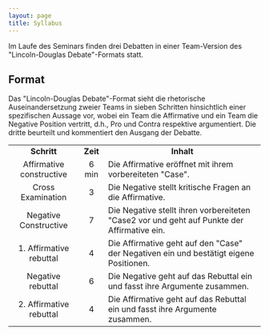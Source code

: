 ```yaml
---
layout: page
title: Syllabus
---
```


Im Laufe des Seminars finden drei Debatten in einer Team-Version des "Lincoln-Douglas Debate"-Formats statt.

## Format

Das "Lincoln-Douglas Debate"-Format sieht die rhetorische Auseinandersetzung zweier Teams in sieben Schritten hinsichtlich einer spezifischen Aussage vor, wobei ein Team die Affirmative und ein Team die Negative Position vertritt, d.h., Pro und Contra respektive argumentiert. Die dritte beurteilt und kommentiert den Ausgang der Debatte. 

<table cellspacing="0" cellpadding="0">
<tr>
  <td style="text-align:center"><b>Schritt</b></td>
  <td style="text-align:center"><b>Zeit</b></td>
  <td style="text-align:center"><b>Inhalt</b></td>
</tr>
<tr>
  <td style="text-align:center">Affirmative constructive</td>
  <td style="text-align:center">6 min</td>
  <td>Die Affirmative eröffnet mit ihrem vorbereiteten "Case".</td>
</tr>
<tr>
  <td style="text-align:center">Cross Examination</td>
  <td style="text-align:center">3</td>
  <td>Die Negative stellt kritische Fragen an die Affirmative.</td>
</tr>
<tr>
  <td style="text-align:center">Negative Constructive</td>
  <td style="text-align:center">7</td>
  <td>Die Negative stellt ihren vorbereiteten "Case2 vor und geht auf Punkte der Affirmative ein.</td>
</tr>
<tr>
  <td style="text-align:center">1. Affirmative rebuttal</td>
  <td style="text-align:center">4</td>
  <td>Die Affirmative geht auf den "Case" der Negativen ein und bestätigt eigene Positionen.</td>
</tr>
<tr>
  <td style="text-align:center">Negative rebuttal</td>
  <td style="text-align:center">6</td>
  <td>Die Negative geht auf das Rebuttal ein und fasst ihre Argumente zusammen.</td>
</tr>
<tr>
  <td style="text-align:center">2. Affirmative rebuttal</td>
  <td style="text-align:center">4</td>
  <td>Die Affirmative geht auf das Rebuttal ein und fasst ihre Argumente zusammen.</td>
</tr>

</table>
